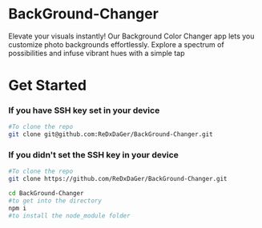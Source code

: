# BackGround-Changer
Elevate your visuals instantly! Our Background Color Changer app lets you customize photo backgrounds effortlessly. Explore a spectrum of possibilities and infuse vibrant hues with a simple tap
# Get Started
### If you have SSH key set in your device
``` bash
#To clone the repo
git clone git@github.com:ReDxDaGer/BackGround-Changer.git
```
### If you didn't set the SSH key in your device 
```bash
#To clone the repo
git clone https://github.com/ReDxDaGer/BackGround-Changer.git
```
```bash
cd BackGround-Changer
#to get into the directory 
npm i
#to install the node_module folder
```
